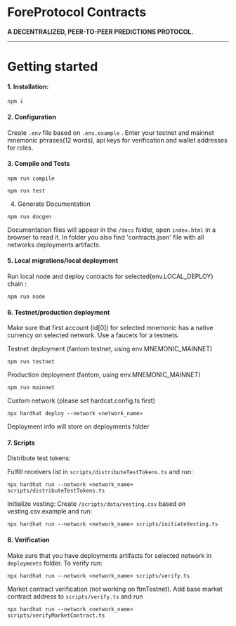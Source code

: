 # ForeProtocol Contracts

**A DECENTRALIZED, PEER-TO-PEER PREDICTIONS PROTOCOL.**

---

# Getting started

#### 1. Installation:

```
npm i
```

#### 2. Configuration

Create `.env` file based on `.env.example` . Enter your testnet and mainnet mnemonic phrases(12 words), api keys for verification and wallet addresses for roles.

#### 3. Compile and Tests

```
npm run compile
```

```
npm run test
```

4. Generate Documentation

```
npm run docgen
```

Documentation files will appear in the `/docs` folder, open `index.html` in a browser to read it. In folder you also find 'contracts.json' file with all networks deployments artifacts.

#### 5. Local migrations/local deployment

Run local node and deploy contracts for selected(env.LOCAL_DEPLOY) chain :

```
npm run node
```

#### 6. Testnet/production deployment

Make sure that first account (id[0]) for selected mnemonic has a native currency on selected network. Use a faucets for a testnets.

Testnet deployment (fantom testnet, using env.MNEMONIC_MAINNET)

```
npm run testnet
```

Production deployment (fantom, using env.MNEMONIC_MAINNET)

```
npm run mainnet
```

Custom network (please set hardcat.config.ts first)

```
npx hardhat deploy --network <network_name>
```

Deployment info will store on deployments folder

#### 7. Scripts

Distribute test tokens: 

Fulfill receivers list in `scripts/distributeTestTokens.ts` and run: 

```
npx hardhat run --network <network_name> scripts/distributeTestTokens.ts
```

Initialize vesting:
Create `/scripts/data/vesting.csv` based on vesting.csv.example and run: 

```
npx hardhat run --network <network_name> scripts/initiateVesting.ts

```

#### 8. Verification

Make sure that you have deployments artifacts for selected network in `deployments` folder. To verify run: 
```
npx hardhat run --network <network_name> scripts/verify.ts

```

Market contract verification (not working on ftmTestnet). 
Add base market contract address to `scripts/verify.ts` and run

```
npx hardhat run --network <network_name> scripts/verifyMarketContract.ts

```